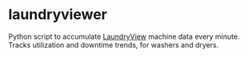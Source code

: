 # laundryviewer

Python script to accumulate [LaundryView](https://www.laundryview.com/about) machine data every minute. Tracks utilization and downtime trends, for washers and dryers.
